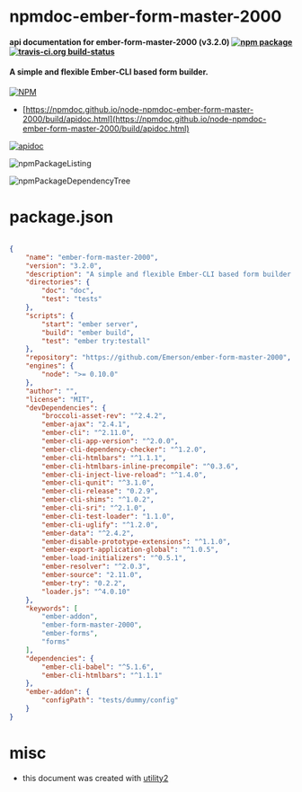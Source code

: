 # npmdoc-ember-form-master-2000

#### api documentation for  ember-form-master-2000 (v3.2.0)  [![npm package](https://img.shields.io/npm/v/npmdoc-ember-form-master-2000.svg?style=flat-square)](https://www.npmjs.org/package/npmdoc-ember-form-master-2000) [![travis-ci.org build-status](https://api.travis-ci.org/npmdoc/node-npmdoc-ember-form-master-2000.svg)](https://travis-ci.org/npmdoc/node-npmdoc-ember-form-master-2000)

#### A simple and flexible Ember-CLI based form builder.

[![NPM](https://nodei.co/npm/ember-form-master-2000.png?downloads=true&downloadRank=true&stars=true)](https://www.npmjs.com/package/ember-form-master-2000)

- [https://npmdoc.github.io/node-npmdoc-ember-form-master-2000/build/apidoc.html](https://npmdoc.github.io/node-npmdoc-ember-form-master-2000/build/apidoc.html)

[![apidoc](https://npmdoc.github.io/node-npmdoc-ember-form-master-2000/build/screenCapture.buildCi.browser.%252Ftmp%252Fbuild%252Fapidoc.html.png)](https://npmdoc.github.io/node-npmdoc-ember-form-master-2000/build/apidoc.html)

![npmPackageListing](https://npmdoc.github.io/node-npmdoc-ember-form-master-2000/build/screenCapture.npmPackageListing.svg)

![npmPackageDependencyTree](https://npmdoc.github.io/node-npmdoc-ember-form-master-2000/build/screenCapture.npmPackageDependencyTree.svg)



# package.json

```json

{
    "name": "ember-form-master-2000",
    "version": "3.2.0",
    "description": "A simple and flexible Ember-CLI based form builder.",
    "directories": {
        "doc": "doc",
        "test": "tests"
    },
    "scripts": {
        "start": "ember server",
        "build": "ember build",
        "test": "ember try:testall"
    },
    "repository": "https://github.com/Emerson/ember-form-master-2000",
    "engines": {
        "node": ">= 0.10.0"
    },
    "author": "",
    "license": "MIT",
    "devDependencies": {
        "broccoli-asset-rev": "^2.4.2",
        "ember-ajax": "2.4.1",
        "ember-cli": "^2.11.0",
        "ember-cli-app-version": "^2.0.0",
        "ember-cli-dependency-checker": "^1.2.0",
        "ember-cli-htmlbars": "^1.1.1",
        "ember-cli-htmlbars-inline-precompile": "^0.3.6",
        "ember-cli-inject-live-reload": "^1.4.0",
        "ember-cli-qunit": "^3.1.0",
        "ember-cli-release": "0.2.9",
        "ember-cli-shims": "^1.0.2",
        "ember-cli-sri": "^2.1.0",
        "ember-cli-test-loader": "1.1.0",
        "ember-cli-uglify": "^1.2.0",
        "ember-data": "^2.4.2",
        "ember-disable-prototype-extensions": "^1.1.0",
        "ember-export-application-global": "^1.0.5",
        "ember-load-initializers": "^0.5.1",
        "ember-resolver": "^2.0.3",
        "ember-source": "2.11.0",
        "ember-try": "0.2.2",
        "loader.js": "^4.0.10"
    },
    "keywords": [
        "ember-addon",
        "ember-form-master-2000",
        "ember-forms",
        "forms"
    ],
    "dependencies": {
        "ember-cli-babel": "^5.1.6",
        "ember-cli-htmlbars": "^1.1.1"
    },
    "ember-addon": {
        "configPath": "tests/dummy/config"
    }
}
```



# misc
- this document was created with [utility2](https://github.com/kaizhu256/node-utility2)
